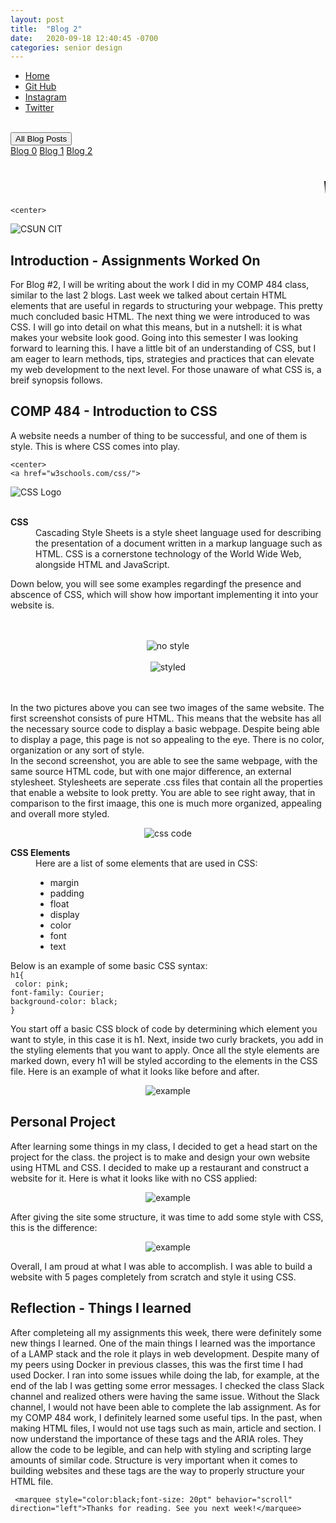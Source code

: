 ```yaml
---
layout: post
title:  "Blog 2"
date:   2020-09-18 12:40:45 -0700
categories: senior design
---
```


<html>



<style>
{% include custom.css %}
</style>

  <title>Blog 2</title>
<body>
<ul class="navbar">
 
  <li class="navbar"><a class="home" href="http://dec98524.github.io/">Home</a></li>
  <li class="navbar"><a href="https://github.com/dec98524/dec98524.github.io">Git Hub</a></li>
  <li class="navbar"><a href="https://www.instagram.com/im.davidcastaneda/">Instagram</a></li>
  <li class="navbar"><a href="https://twitter.com/refilldranks">Twitter</a></li>

</ul>
<br>
<div class="dropdown">
  <button class="dropbtn">All Blog Posts</button>
  <div class="dropdown-content">
    <a href="https://dec98524.github.io/senior/design/2020/08/27/blog-0.html">Blog 0</a>
    <a href="https://dec98524.github.io/senior/design/2020/09/08/blog1.html">Blog 1</a>
          <a href="https://dec98524.github.io/senior/design/2020/09/18/blog2.html">Blog 2</a>

  </div>
</div><br>
<br>
<marquee style="color:black;font-size: 20pt" behavior="scroll" direction="left"><i>Welcome to my blog site!</i></marquee>

    <center>
<img src="https://www.csun.edu/ua/2017logos/Seal-CSUN-Horizontal-186.png" alt="CSUN CIT" align="middle">
</center>

<h2>Introduction - Assignments Worked On</h2>

<p>For Blog #2, I will be writing about the work I did in my COMP 484 class, similar to the last 2 blogs. Last week we talked about certain HTML elements that are useful in regards to structuring your webpage. This pretty much concluded basic HTML. The next thing we were introduced to was CSS. I will go into detail on what this means, but in a nutshell: it is what makes your website look good. Going into this semester I was looking forward to learning this. I have a little bit of an understanding of CSS, but I am eager to learn methods, tips, strategies and practices that can elevate my web development to the next level. For those unaware of what CSS is, a breif synopsis follows.</p>

<h2>COMP 484 - Introduction to CSS</h2> 

      

<p>A website needs a number of thing to be successful, and one of them is style. This is where CSS comes into play.</p>


    <center>
    <a href="w3schools.com/css/">
<img src="https://sabe.io/classes/css/hero.png" alt="CSS Logo" align="middle">
</a>
</center>
<br> <br>

<dl>
  <dt><b>CSS</b></dt>
  <dd>Cascading Style Sheets is a style sheet language used for describing the presentation of a document written in a markup language such as HTML. CSS is a cornerstone technology of the World Wide Web, alongside HTML and JavaScript.    
    </dd>
</dl>
<p>Down below, you will see some examples regardingf the presence and abscence of CSS, which will show how important implementing it into your website is.</p>
 <br><br>
  <center>
<img src="https://i.imgur.com/PqXBDk3.png" alt="no style" align="middle" width="auto" height="auto">
 <br><br>
<img src="https://i.imgur.com/lP82xDg.png" alt="styled" align="middle" width="auto" height="auto">
</center>
<br><br>
    
<p>In the two pictures above you can see two images of the same website. The first screenshot consists of pure HTML. This means that the website has all the necessary source code to display a basic webpage. Despite being able to display a page, this page is not so appealing to the eye. There is no color, organization or any sort of style. <br>
In the second screenshot, you are able to see the same webpage, with the same source HTML code, but with one major difference, an external stylesheet. Stylesheets are seperate .css files that contain all the properties that enable a website to look pretty. You are able to see right away, that in comparison to the first imaage, this one is much more organized, appealing and overall more styled.
</p>
      <center>
      <img src="https://i2.wp.com/css-tricks.com/wp-content/uploads/2020/04/LV2OI0TM.png?fit=1024%2C333&ssl=1" alt="css code" align="middle">
</center>

  <dl>
  <dt><b>CSS Elements</b></dt>
  <dd>Here are a list of some elements that are used in CSS:
    <ul>
      <li>margin</li>
      <li>padding</li>
      <li>float</li>
      <li>display</li>
      <li>color</li>
      <li>font</li>
      <li>text</li>
      </ul>
    </dd>
</dl>

<p> Below is an example of some basic CSS syntax: 
     <br><code>h1{ <br> color: pink;<br>font-family: Courier;<br>background-color: black;<br>}</code><br></p>
<p>You start off a basic CSS block of code by determining which element you want to style, in this case it is h1. Next, inside two curly brackets, you add in the styling elements that you want to apply. Once all the style elements are marked down, every h1 will be styled according to the elements in the CSS file. Here is an example of what it looks like before and after.</p>
      <center>
      <img src="https://i.imgur.com/6LL9kmX.png" alt="example" align="middle">
</center>


<h2>Personal Project</h2>
<p>After learning some things in my class, I decided to get a head start on the project for the class. the project is to make and design your own website using HTML and CSS. I decided to make up a restaurant and construct a website for it. Here is what it looks like with no CSS applied:</p>

<center>
      <img src="https://i.imgur.com/HNUWHgB.png" alt="example" align="middle">
</center>
 
 <p>After giving the site some structure, it was time to add some style with CSS, this is the difference:</p>
 
 <center>
      <img src="https://i.imgur.com/AVJU2NC.png" alt="example" align="middle">
</center>

<p> Overall, I am proud at what I was able to accomplish. I was able to build a website with 5 pages completely from scratch and style it using CSS.</p>
 
 
<h2>Reflection - Things I learned</h2>
<p>After completeing all my assignments this week, there were definitely some new things I learned. One of the main things I learned was the importance of a LAMP stack and the role it plays in web development. Despite many of my peers using Docker in previous classes, this was the first time I had used Docker. I ran into some issues while doing the lab, for example, at the end of the lab I was getting some error messages. I checked the class Slack channel and realized others were having the same issue. Without the Slack channel, I would not have been able to complete the lab assignment. As for my COMP 484 work, I definitely learned some useful tips. In the past, when making HTML files, I would not use tags such as main, article and section. I now understand the importance of these tags and the ARIA roles. They allow the code to be legible, and can help with styling and scripting large amounts of similar code. Structure is very important when it comes to building websites and these tags are the way to properly structure your HTML file.</p>
 
 
     <marquee style="color:black;font-size: 20pt" behavior="scroll" direction="left">Thanks for reading. See you next week!</marquee>
</body>
</html>


